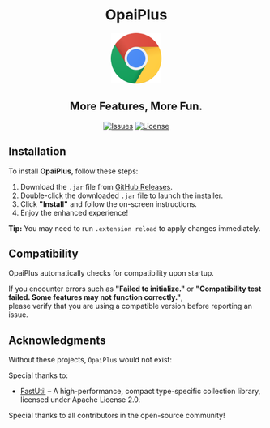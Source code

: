 <div align="center">

# OpaiPlus

<p>
   <!--suppress CheckImageSize -->
   <img src="./google-chrome-logo.png" alt="Project Mascot" width="100">
</p>

## More Features, More Fun.

[![Issues](https://img.shields.io/github/issues/opai-client/OpaiPlus?style=flat)](https://github.com/opai-client/OpaiPlus/issues)
[![License](https://img.shields.io/badge/license-All_rights_reserved-blue)](./LICENSE)

</div>


## Installation

To install **OpaiPlus**, follow these steps:

1. Download the `.jar` file from [GitHub Releases](https://github.com/opai-client/OpaiPlus/releases).
2. Double-click the downloaded `.jar` file to launch the installer.
3. Click **"Install"** and follow the on-screen instructions.
4. Enjoy the enhanced experience!

**Tip:** You may need to run `.extension reload` to apply changes immediately.


## Compatibility

OpaiPlus automatically checks for compatibility upon startup.

If you encounter errors such as **"Failed to initialize."** or **"Compatibility test failed. Some features may not function correctly."**,  
please verify that you are using a compatible version before reporting an issue.


## Acknowledgments

Without these projects, `OpaiPlus` would not exist:

Special thanks to:
- [FastUtil](https://fastutil.di.unimi.it/) – A high-performance, compact type-specific collection library, licensed under Apache License 2.0.

Special thanks to all contributors in the open-source community!
